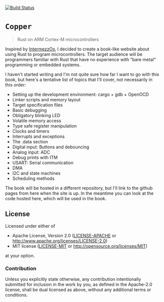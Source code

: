 [![Build Status][status]](https://travis-ci.org/japaric/cu)

[status]: https://travis-ci.org/japaric/cu.svg?branch=master

# `Copper`

> Rust on ARM Cortex-M microcontrollers

Inspired by [IntermezzOs], I decided to create a book-like website about using Rust to program
microcontrollers. The target audience will be programmers familiar with Rust that have no experience
with "bare metal" programming or embedded systems.

[IntermezzOs]: http://intermezzos.github.io/

I haven't started writing and I'm not quite sure how far I want to go with this book, but here's a
tentative list of topics that I'll cover, not necessarily in this order:

- Setting up the development environment: cargo + gdb + OpenOCD
- Linker scripts and memory layout
- Target specification files
- Basic debugging
- Obligatory blinking LED
- Volatile memory access
- Type safe register manipulation
- Clocks and timers
- Interrupts and exceptions
- The .data section
- Digital input: Buttons and debouncing
- Analog input: ADC
- Debug prints with ITM
- USART: Serial communication
- DMA
- I2C and state machines
- Scheduling methods

The book will be hosted in a different repository, but I'll link to the github pages from here when
the site is up. In the meantime you can look at the code hosted here, which will be used in the
book.

## License

Licensed under either of

- Apache License, Version 2.0 ([LICENSE-APACHE](LICENSE-APACHE) or
  http://www.apache.org/licenses/LICENSE-2.0)
- MIT license ([LICENSE-MIT](LICENSE-MIT) or http://opensource.org/licenses/MIT)

at your option.

### Contribution

Unless you explicitly state otherwise, any contribution intentionally submitted for inclusion in the
work by you, as defined in the Apache-2.0 license, shall be dual licensed as above, without any
additional terms or conditions.
